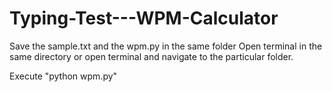 # Typing-Test---WPM-Calculator

Save the sample.txt and the wpm.py in the same folder
Open terminal in the same directory or open terminal and navigate to the particular folder.

Execute 
"python wpm.py"
